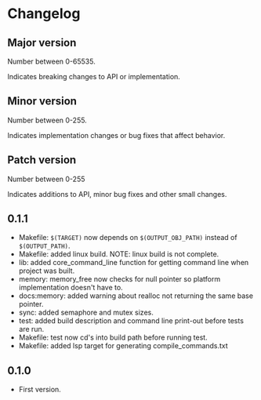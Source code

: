Changelog
=========

## Major version
Number between 0-65535.

Indicates breaking changes to API or implementation.

## Minor version
Number between 0-255.

Indicates implementation changes or bug fixes that affect behavior.

## Patch version
Number between 0-255

Indicates additions to API, minor bug fixes and other small changes.

0.1.1
-----

- Makefile: ```$(TARGET)``` now depends on ```$(OUTPUT_OBJ_PATH)``` instead of ```$(OUTPUT_PATH)```.
- Makefile: added linux build. NOTE: linux build is not complete.
- lib: added core_command_line function for getting command line when project was built.
- memory: memory_free now checks for null pointer so platform implementation doesn't have to.
- docs:memory: added warning about realloc not returning the same base pointer.
- sync: added semaphore and mutex sizes.
- test: added build description and command line print-out before tests are run.
- Makefile: test now cd's into build path before running test.
- Makefile: added lsp target for generating compile_commands.txt

0.1.0
------
- First version.


